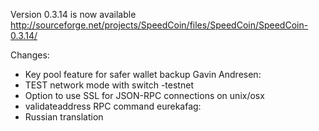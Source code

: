Version 0.3.14 is now available
http://sourceforge.net/projects/SpeedCoin/files/SpeedCoin/SpeedCoin-0.3.14/

Changes:
* Key pool feature for safer wallet backup
Gavin Andresen:
* TEST network mode with switch -testnet
* Option to use SSL for JSON-RPC connections on unix/osx
* validateaddress RPC command
eurekafag:
* Russian translation
